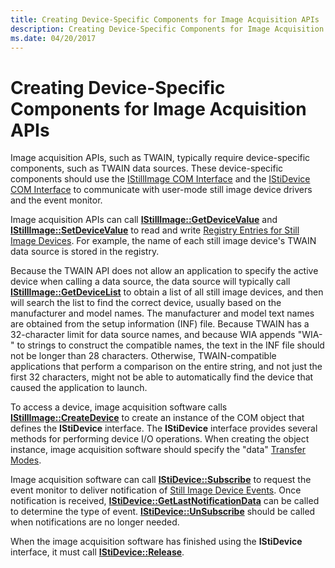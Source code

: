 ```yaml
---
title: Creating Device-Specific Components for Image Acquisition APIs
description: Creating Device-Specific Components for Image Acquisition APIs
ms.date: 04/20/2017
---
```


# Creating Device-Specific Components for Image Acquisition APIs





Image acquisition APIs, such as TWAIN, typically require device-specific components, such as TWAIN data sources. These device-specific components should use the [IStillImage COM Interface](istillimage-com-interface.md) and the [IStiDevice COM Interface](istidevice-com-interface.md) to communicate with user-mode still image device drivers and the event monitor.

Image acquisition APIs can call [**IStillImage::GetDeviceValue**](/previous-versions/windows/hardware/drivers/ff543786(v=vs.85)) and [**IStillImage::SetDeviceValue**](/previous-versions/windows/hardware/drivers/ff543801(v=vs.85)) to read and write [Registry Entries for Still Image Devices](registry-entries-for-still-image-devices.md). For example, the name of each still image device's TWAIN data source is stored in the registry.

Because the TWAIN API does not allow an application to specify the active device when calling a data source, the data source will typically call [**IStillImage::GetDeviceList**](/previous-versions/windows/hardware/drivers/ff543784(v=vs.85)) to obtain a list of all still image devices, and then will search the list to find the correct device, usually based on the manufacturer and model names. The manufacturer and model text names are obtained from the setup information (INF) file. Because TWAIN has a 32-character limit for data source names, and because WIA appends "WIA-" to strings to construct the compatible names, the text in the INF file should not be longer than 28 characters. Otherwise, TWAIN-compatible applications that perform a comparison on the entire string, and not just the first 32 characters, might not be able to automatically find the device that caused the application to launch.

To access a device, image acquisition software calls [**IStillImage::CreateDevice**](/previous-versions/windows/hardware/drivers/ff543778(v=vs.85)) to create an instance of the COM object that defines the **IStiDevice** interface. The **IStiDevice** interface provides several methods for performing device I/O operations. When creating the object instance, image acquisition software should specify the "data" [Transfer Modes](transfer-modes.md).

Image acquisition software can call [**IStiDevice::Subscribe**](/windows-hardware/drivers/ddi/sti/nf-sti-istidevice-subscribe) to request the event monitor to deliver notification of [Still Image Device Events](still-image-device-events.md). Once notification is received, [**IStiDevice::GetLastNotificationData**](/windows-hardware/drivers/ddi/sti/nf-sti-istidevice-getlastnotificationdata) can be called to determine the type of event. [**IStiDevice::UnSubscribe**](/windows-hardware/drivers/ddi/sti/nf-sti-istidevice-unsubscribe) should be called when notifications are no longer needed.

When the image acquisition software has finished using the **IStiDevice** interface, it must call [**IStiDevice::Release**](/windows-hardware/drivers/ddi/sti/nf-sti-istidevice-release).

 

